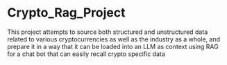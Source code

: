 # Crypto_Rag_Project
This project attempts to source both structured and unstructured data related to various cryptocurrencies as well as the industry as a whole, and prepare it in a way that it can be loaded into an LLM as context using RAG for a chat bot that can easily recall crypto specific data
